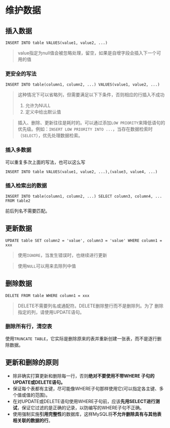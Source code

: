 # 维护数据

## 插入数据

`INSERT INTO table VALUES(value1, value2, ...)`

> value指定为null值会被忽略处理，留空，如果是自增字段会插入下一个可用的值

### 更安全的写法

`INSERT INTO table(column1, column2, ...) VALUES(value1, value2, ...)`

> 这种情况下可以省略列，但需要满足以下下条件，否则相应的行插入不成功
> 1. 允许为NULL
> 2. 定义中给出默认值

> 插入、删除、更新往往是耗时的。可以通过添加`LOW PRIORITY`来降低语句的优先级。例如：`INSERT LOW PRIORITY INTO ...`，当存在数据检索时（`SELECT`），优先处理数据检索。

### 插入多数据

可以重复多次上面的写法，也可以这么写

`INSERT INTO table VALUES(value1, value2, ...),(value3, value4, ...)`

### 插入检索出的数据

`INSERT INTO table(column1, column2, ...) SELECT column3, column4, ... FROM table2`

前后列名不需要匹配。

## 更新数据

`UPDATE table SET column2 = 'value', column3 = 'value' WHERE column1 = xxx`

> 使用`IGNORE`，当发生错误时，也继续进行更新

> 使用`NULL`可以用来去除列中值

## 删除数据

`DELETE FROM table WHERE column1 = xxx`

> DELETE不需要列名或通配符。DELETE删除整行而不是删除列。为了 删除指定的列，请使用UPDATE语句。

### 删除所有行，清空表

使用`TRUNCATE TABLE`，它实际是删除原来的表并重新创建一张表，而不是逐行删除数据。

## 更新和删除的原则

- 除非确实打算更新和删除每一行，否则**绝对不要使用不带WHERE 子句的UPDATE或DELETE语句。**
- 保证每个表都有主键，尽可能像WHERE子句那样使用它(可以指定各主键、多个值或值的范围)。 
- 在对UPDATE或DELETE语句使用WHERE子句前，应该**先用SELECT进行测试**，保证它过滤的是正确的记录，以防编写的WHERE子句不正确。  
- 使用强制实施**引用完整性**的数据库，这样MySQL将**不允许删除具有与其他表相关联的数据的行**。